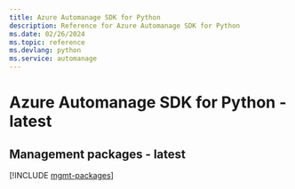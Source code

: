 ```yaml
---
title: Azure Automanage SDK for Python
description: Reference for Azure Automanage SDK for Python
ms.date: 02/26/2024
ms.topic: reference
ms.devlang: python
ms.service: automanage
---
```

# Azure Automanage SDK for Python - latest

## Management packages - latest
[!INCLUDE [mgmt-packages](automanage-mgmt-index.md)]